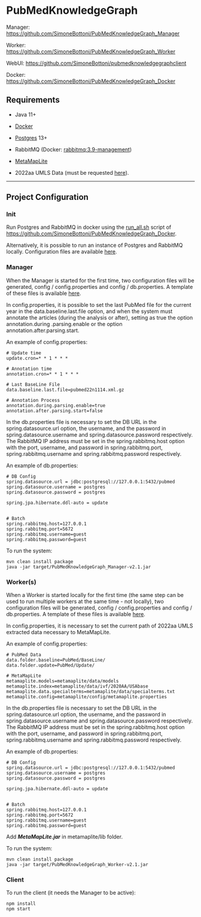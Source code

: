 # PubMedKnowledgeGraph

Manager: https://github.com/SimoneBottoni/PubMedKnowledgeGraph_Manager

Worker: https://github.com/SimoneBottoni/PubMedKnowledgeGraph_Worker

WebUI: https://github.com/SimoneBottoni/pubmedknowledgegraphclient

Docker: https://github.com/SimoneBottoni/PubMedKnowledgeGraph_Docker


## Requirements
- Java 11+
- [Docker](https://docs.docker.com/get-docker/)
- [Postgres](https://www.postgresql.org) 13+
- RabbitMQ (Docker: [rabbitmq:3.9-management](https://hub.docker.com/_/rabbitmq))

- [MetaMapLite](https://metamap.nlm.nih.gov/maven2/gov/nih/nlm/nls/metamaplite/3.6.2rc4/metamaplite-3.6.2rc4-standalone.jar)
- 2022aa UMLS Data (must be requested [here](https://lhncbc.nlm.nih.gov/ii/tools/MetaMap/run-locally/MetaMapLite.html)). 

---

## Project Configuration

### Init
Run Postgres and RabbitMQ in docker using the [run_all.sh](https://github.com/SimoneBottoni/PubMedKnowledgeGraph_Docker/blob/master/run_all.sh) script of https://github.com/SimoneBottoni/PubMedKnowledgeGraph_Docker.

Alternatively, it is possible to run an instance of Postgres and RabbitMQ locally. Configuration files are available [here](https://github.com/SimoneBottoni/PubMedKnowledgeGraph_Docker/tree/master/config).

### Manager
When the Manager is started for the first time, two configuration files will be generated, config / config.properties and config / db.properties. A template of these files is available [here](https://github.com/SimoneBottoni/PubMedKnowledgeGraph_Manager/tree/master/src/main/resources).

In config.properties, it is possible to set the last PubMed file for the current year in the data.baseline.last.file option, and when the system must annotate the articles (during the analysis or after), setting as true the option annotation.during .parsing.enable or the option annotation.after.parsing.start.

An example of config.properties:
```
# Update time
update.cron=* * 1 * * *

# Annotation time
annotation.cron=* * 1 * * *

# Last BaseLine File
data.baseline.last.file=pubmed22n1114.xml.gz

# Annotation Process
annotation.during.parsing.enable=true
annotation.after.parsing.start=false
```

In the db.properties file is necessary to set the DB URL in the spring.datasource.url option, the username, and the password in spring.datasource.username and spring.datasource.password respectively. The RabbitMQ IP address must be set in the spring.rabbitmq.host option with the port, username, and password in spring.rabbitmq.port, spring.rabbitmq.username and spring.rabbitmq.password respectively.

An example of db.properties:
```
# DB Config
spring.datasource.url = jdbc:postgresql://127.0.0.1:5432/pubmed
spring.datasource.username = postgres
spring.datasource.password = postgres

spring.jpa.hibernate.ddl-auto = update


# Batch
spring.rabbitmq.host=127.0.0.1
spring.rabbitmq.port=5672
spring.rabbitmq.username=guest
spring.rabbitmq.password=guest
```

To run the system:
```
mvn clean install package
java -jar target/PubMedKnowledgeGraph_Manager-v2.1.jar
```

### Worker(s)
When a Worker is started locally for the first time (the same step can be used to run multiple workers at the same time - not locally), two configuration files will be generated, config / config.properties and config / db.properties. A template of these files is available [here](https://github.com/SimoneBottoni/PubMedKnowledgeGraph_Worker/tree/master/src/main/resources).

In config.properties, it is necessary to set the current path of 2022aa UMLS extracted data necessary to MetaMapLite.

An example of config.properties:
```
# PubMed Data
data.folder.baseline=PubMed/BaseLine/
data.folder.update=PubMed/Update/

# MetaMapLite
metamaplite.models=metamaplite/data/models
metamaplite.index=metamaplite/data/ivf/2020AA/USAbase
metamaplite.data.specialterms=metamaplite/data/specialterms.txt
metamaplite.config=metamaplite/config/metamaplite.properties
```

In the db.properties file is necessary to set the DB URL in the spring.datasource.url option, the username, and the password in spring.datasource.username and spring.datasource.password respectively. The RabbitMQ IP address must be set in the spring.rabbitmq.host option with the port, username, and password in spring.rabbitmq.port, spring.rabbitmq.username and spring.rabbitmq.password respectively.

An example of db.properties:
```
# DB Config
spring.datasource.url = jdbc:postgresql://127.0.0.1:5432/pubmed
spring.datasource.username = postgres
spring.datasource.password = postgres

spring.jpa.hibernate.ddl-auto = update


# Batch
spring.rabbitmq.host=127.0.0.1
spring.rabbitmq.port=5672
spring.rabbitmq.username=guest
spring.rabbitmq.password=guest
```

Add ***MetaMapLite.jar*** in metamaplite/lib folder.

To run the system:
```
mvn clean install package
java -jar target/PubMedKnowledgeGraph_Worker-v2.1.jar
```


### Client
To run the client (it needs the Manager to be active):
```
npm install
npm start
```

